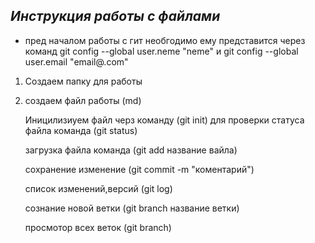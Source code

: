 ## *Инструкция работы с файлами* ##
* пред началом работы с гит необгодимо ему представится 
через команд git config --global user.neme "neme"
и git config --global user.email "email@.com" 
1. Создаем папку для работы 
2. создаем файл работы (md)

    Иницилизиуем файл черз команду (git init)
    для проверки статуса файла команда (git status)
    
    загрузка файла команда (git add название вайла)

    
    сохранение изменение (git commit -m "коментарий")

    список изменений,версий (git log)

    сознание новой ветки (git branch название ветки)

    просмотор всех веток (git branch)
    


